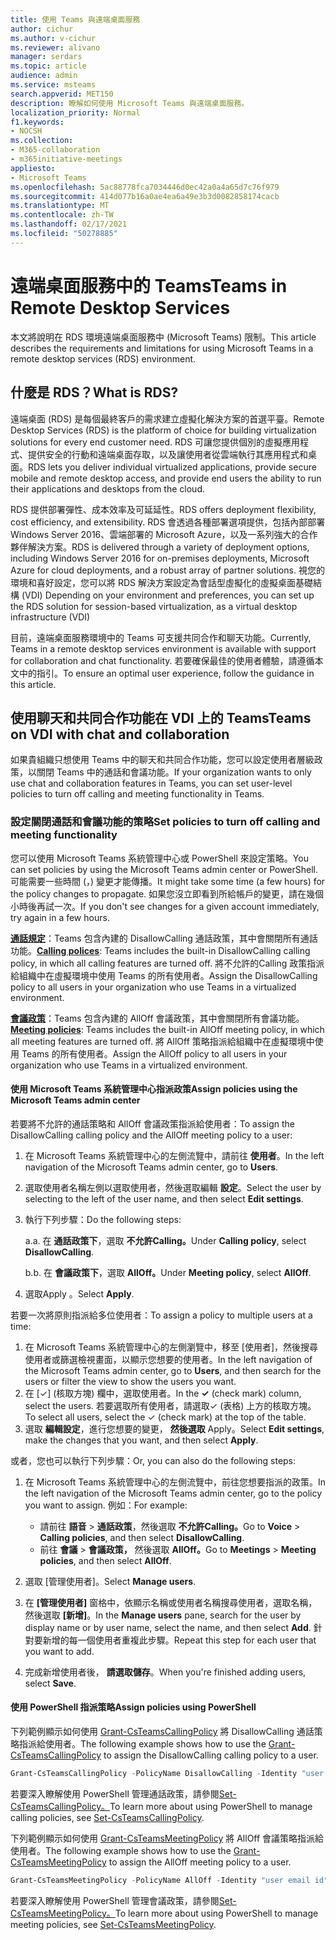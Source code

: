 ```yaml
---
title: 使用 Teams 與遠端桌面服務
author: cichur
ms.author: v-cichur
ms.reviewer: alivano
manager: serdars
ms.topic: article
audience: admin
ms.service: msteams
search.appverid: MET150
description: 瞭解如何使用 Microsoft Teams 與遠端桌面服務。
localization_priority: Normal
f1.keywords:
- NOCSH
ms.collection:
- M365-collaboration
- m365initiative-meetings
appliesto:
- Microsoft Teams
ms.openlocfilehash: 5ac88778fca7034446d0ec42a0a4a65d7c76f979
ms.sourcegitcommit: 414d077b16a0ae4ea6a49e3b3d0082858174cacb
ms.translationtype: MT
ms.contentlocale: zh-TW
ms.lasthandoff: 02/17/2021
ms.locfileid: "50278885"
---
```

# <a name="teams-in-remote-desktop-services"></a><span data-ttu-id="011ff-103">遠端桌面服務中的 Teams</span><span class="sxs-lookup"><span data-stu-id="011ff-103">Teams in Remote Desktop Services</span></span>

<span data-ttu-id="011ff-104">本文將說明在 RDS 環境遠端桌面服務中 (Microsoft Teams) 限制。</span><span class="sxs-lookup"><span data-stu-id="011ff-104">This article describes the requirements and limitations for using Microsoft Teams in a remote desktop services (RDS) environment.</span></span>

## <a name="what-is-rds"></a><span data-ttu-id="011ff-105">什麼是 RDS？</span><span class="sxs-lookup"><span data-stu-id="011ff-105">What is RDS?</span></span>

<span data-ttu-id="011ff-106">遠端桌面 (RDS) 是每個最終客戶的需求建立虛擬化解決方案的首選平臺。</span><span class="sxs-lookup"><span data-stu-id="011ff-106">Remote Desktop Services (RDS) is the platform of choice for building virtualization solutions for every end customer need.</span></span> <span data-ttu-id="011ff-107">RDS 可讓您提供個別的虛擬應用程式、提供安全的行動和遠端桌面存取，以及讓使用者從雲端執行其應用程式和桌面。</span><span class="sxs-lookup"><span data-stu-id="011ff-107">RDS lets you deliver individual virtualized applications, provide secure mobile and remote desktop access, and provide end users the ability to run their applications and desktops from the cloud.</span></span>

<span data-ttu-id="011ff-108">RDS 提供部署彈性、成本效率及可延延性。</span><span class="sxs-lookup"><span data-stu-id="011ff-108">RDS offers deployment flexibility, cost efficiency, and extensibility.</span></span> <span data-ttu-id="011ff-109">RDS 會透過各種部署選項提供，包括內部部署 Windows Server 2016、雲端部署的 Microsoft Azure，以及一系列強大的合作夥伴解決方案。</span><span class="sxs-lookup"><span data-stu-id="011ff-109">RDS is delivered through a variety of deployment options, including Windows Server 2016 for on-premises deployments, Microsoft Azure for cloud deployments, and a robust array of partner solutions.</span></span>
<span data-ttu-id="011ff-110">視您的環境和喜好設定，您可以將 RDS 解決方案設定為會話型虛擬化的虛擬桌面基礎結構 (VDI) </span><span class="sxs-lookup"><span data-stu-id="011ff-110">Depending on your environment and preferences, you can set up the RDS solution for session-based virtualization, as a virtual desktop infrastructure (VDI)</span></span>

<span data-ttu-id="011ff-111">目前，遠端桌面服務環境中的 Teams 可支援共同合作和聊天功能。</span><span class="sxs-lookup"><span data-stu-id="011ff-111">Currently, Teams in a remote desktop services environment is available with support for collaboration and chat functionality.</span></span> <span data-ttu-id="011ff-112">若要確保最佳的使用者體驗，請遵循本文中的指引。</span><span class="sxs-lookup"><span data-stu-id="011ff-112">To ensure an optimal user experience, follow the guidance in this article.</span></span>

## <a name="teams-on-vdi-with-chat-and-collaboration"></a><span data-ttu-id="011ff-113">使用聊天和共同合作功能在 VDI 上的 Teams</span><span class="sxs-lookup"><span data-stu-id="011ff-113">Teams on VDI with chat and collaboration</span></span>

<span data-ttu-id="011ff-114">如果貴組織只想使用 Teams 中的聊天和共同合作功能，您可以設定使用者層級政策，以關閉 Teams 中的通話和會議功能。</span><span class="sxs-lookup"><span data-stu-id="011ff-114">If your organization wants to only use chat and collaboration features in Teams, you can set user-level policies to turn off calling and meeting functionality in Teams.</span></span>

### <a name="set-policies-to-turn-off-calling-and-meeting-functionality"></a><span data-ttu-id="011ff-115">設定關閉通話和會議功能的策略</span><span class="sxs-lookup"><span data-stu-id="011ff-115">Set policies to turn off calling and meeting functionality</span></span>

<span data-ttu-id="011ff-116">您可以使用 Microsoft Teams 系統管理中心或 PowerShell 來設定策略。</span><span class="sxs-lookup"><span data-stu-id="011ff-116">You can set policies by using the Microsoft Teams admin center or PowerShell.</span></span> <span data-ttu-id="011ff-117">可能需要一些時間 (，) 變更才能傳播。</span><span class="sxs-lookup"><span data-stu-id="011ff-117">It might take some time (a few hours) for the policy changes to propagate.</span></span> <span data-ttu-id="011ff-118">如果您沒立即看到所給帳戶的變更，請在幾個小時後再試一次。</span><span class="sxs-lookup"><span data-stu-id="011ff-118">If you don't see changes for a given account immediately, try again in a few hours.</span></span>

<span data-ttu-id="011ff-119">[**通話規定**](teams-calling-policy.md)：Teams 包含內建的 DisallowCalling 通話政策，其中會關閉所有通話功能。</span><span class="sxs-lookup"><span data-stu-id="011ff-119">[**Calling polices**](teams-calling-policy.md): Teams includes the built-in DisallowCalling calling policy, in which all calling features are turned off.</span></span> <span data-ttu-id="011ff-120">將不允許的Calling 政策指派給組織中在虛擬環境中使用 Teams 的所有使用者。</span><span class="sxs-lookup"><span data-stu-id="011ff-120">Assign the DisallowCalling policy to all users in your organization who use Teams in a virtualized environment.</span></span>

<span data-ttu-id="011ff-121">[**會議政策**](meeting-policies-in-teams.md)：Teams 包含內建的 AllOff 會議政策，其中會關閉所有會議功能。</span><span class="sxs-lookup"><span data-stu-id="011ff-121">[**Meeting policies**](meeting-policies-in-teams.md): Teams includes the built-in AllOff meeting policy, in which all meeting features are turned off.</span></span> <span data-ttu-id="011ff-122">將 AllOff 策略指派給組織中在虛擬環境中使用 Teams 的所有使用者。</span><span class="sxs-lookup"><span data-stu-id="011ff-122">Assign the AllOff policy to all users in your organization who use Teams in a virtualized environment.</span></span>

#### <a name="assign-policies-using-the-microsoft-teams-admin-center"></a><span data-ttu-id="011ff-123">使用 Microsoft Teams 系統管理中心指派政策</span><span class="sxs-lookup"><span data-stu-id="011ff-123">Assign policies using the Microsoft Teams admin center</span></span>

<span data-ttu-id="011ff-124">若要將不允許的通話策略和 AllOff 會議政策指派給使用者：</span><span class="sxs-lookup"><span data-stu-id="011ff-124">To assign the DisallowCalling calling policy and the AllOff meeting policy to a user:</span></span>

1. <span data-ttu-id="011ff-125">在 Microsoft Teams 系統管理中心的左側流覽中，請前往 **使用者**。</span><span class="sxs-lookup"><span data-stu-id="011ff-125">In the left navigation of the Microsoft Teams admin center, go to **Users**.</span></span>
2. <span data-ttu-id="011ff-126">選取使用者名稱左側以選取使用者，然後選取編輯 **設定**。</span><span class="sxs-lookup"><span data-stu-id="011ff-126">Select the user by selecting to the left of the user name, and then select **Edit settings**.</span></span>
3. <span data-ttu-id="011ff-127">執行下列步驟：</span><span class="sxs-lookup"><span data-stu-id="011ff-127">Do the following steps:</span></span>

    <span data-ttu-id="011ff-128">a.</span><span class="sxs-lookup"><span data-stu-id="011ff-128">a.</span></span>  <span data-ttu-id="011ff-129">在 **通話政策下**，選取 **不允許Calling。**</span><span class="sxs-lookup"><span data-stu-id="011ff-129">Under **Calling policy**, select **DisallowCalling**.</span></span>

    <span data-ttu-id="011ff-130">b.</span><span class="sxs-lookup"><span data-stu-id="011ff-130">b.</span></span>  <span data-ttu-id="011ff-131">在 **會議政策下**，選取 **AllOff。**</span><span class="sxs-lookup"><span data-stu-id="011ff-131">Under **Meeting policy**, select **AllOff**.</span></span>

4. <span data-ttu-id="011ff-132">選取Apply 。</span><span class="sxs-lookup"><span data-stu-id="011ff-132">Select **Apply**.</span></span>

<span data-ttu-id="011ff-133">若要一次將原則指派給多位使用者：</span><span class="sxs-lookup"><span data-stu-id="011ff-133">To assign a policy to multiple users at a time:</span></span>

1. <span data-ttu-id="011ff-134">在 Microsoft Teams 系統管理中心的左側瀏覽中，移至 [使用者]，然後搜尋使用者或篩選檢視畫面，以顯示您想要的使用者。</span><span class="sxs-lookup"><span data-stu-id="011ff-134">In the left navigation of the Microsoft Teams admin center, go to **Users**, and then search for the users or filter the view to show the users you want.</span></span>
2. <span data-ttu-id="011ff-135">在 [&#x2713;] (核取方塊) 欄中，選取使用者。</span><span class="sxs-lookup"><span data-stu-id="011ff-135">In the **&#x2713;** (check mark) column, select the users.</span></span> <span data-ttu-id="011ff-136">若要選取所有使用者，請選取&#x2713; (表格) 上方的核取方塊。</span><span class="sxs-lookup"><span data-stu-id="011ff-136">To select all users, select the &#x2713; (check mark) at the top of the table.</span></span>
3. <span data-ttu-id="011ff-137">選取 **編輯設定**，進行您想要的變更， **然後選取** Apply。</span><span class="sxs-lookup"><span data-stu-id="011ff-137">Select **Edit settings**, make the changes that you want, and then select **Apply**.</span></span>

<span data-ttu-id="011ff-138">或者，您也可以執行下列步驟：</span><span class="sxs-lookup"><span data-stu-id="011ff-138">Or, you can also do the following steps:</span></span>

1. <span data-ttu-id="011ff-139">在 Microsoft Teams 系統管理中心的左側流覽中，前往您想要指派的政策。</span><span class="sxs-lookup"><span data-stu-id="011ff-139">In the left navigation of the Microsoft Teams admin center, go to the policy you want to assign.</span></span> <span data-ttu-id="011ff-140">例如：</span><span class="sxs-lookup"><span data-stu-id="011ff-140">For example:</span></span>

    - <span data-ttu-id="011ff-141">請前往 **語音**  >  **通話政策**，然後選取 **不允許Calling。**</span><span class="sxs-lookup"><span data-stu-id="011ff-141">Go to **Voice** > **Calling policies**, and then select **DisallowCalling**.</span></span>
    - <span data-ttu-id="011ff-142">前往 **會議**  >  **會議政策，** 然後選取 **AllOff。**</span><span class="sxs-lookup"><span data-stu-id="011ff-142">Go to **Meetings** > **Meeting policies**, and then select **AllOff**.</span></span>

2. <span data-ttu-id="011ff-143">選取 [管理使用者]。</span><span class="sxs-lookup"><span data-stu-id="011ff-143">Select **Manage users**.</span></span>
3. <span data-ttu-id="011ff-144">在 **[管理使用者]** 窗格中，依顯示名稱或使用者名稱搜尋使用者，選取名稱，然後選取 **[新增]**。</span><span class="sxs-lookup"><span data-stu-id="011ff-144">In the **Manage users** pane, search for the user by display name or by user name, select the name, and then select **Add**.</span></span> <span data-ttu-id="011ff-145">針對要新增的每一個使用者重複此步驟。</span><span class="sxs-lookup"><span data-stu-id="011ff-145">Repeat this step for each user that you want to add.</span></span>
4. <span data-ttu-id="011ff-146">完成新增使用者後， **請選取儲存**。</span><span class="sxs-lookup"><span data-stu-id="011ff-146">When you're finished adding users, select **Save**.</span></span>

#### <a name="assign-policies-using-powershell"></a><span data-ttu-id="011ff-147">使用 PowerShell 指派策略</span><span class="sxs-lookup"><span data-stu-id="011ff-147">Assign policies using PowerShell</span></span>

<span data-ttu-id="011ff-148">下列範例顯示如何使用 [Grant-CsTeamsCallingPolicy](https://docs.microsoft.com/powershell/module/skype/grant-csteamscallingpolicy) 將 DisallowCalling 通話策略指派給使用者。</span><span class="sxs-lookup"><span data-stu-id="011ff-148">The following example shows how to use the [Grant-CsTeamsCallingPolicy](https://docs.microsoft.com/powershell/module/skype/grant-csteamscallingpolicy) to assign the DisallowCalling calling policy to a user.</span></span>

```PowerShell
Grant-CsTeamsCallingPolicy -PolicyName DisallowCalling -Identity "user email id"
```

<span data-ttu-id="011ff-149">若要深入瞭解使用 PowerShell 管理通話政策，請參閱[Set-CsTeamsCallingPolicy。](https://docs.microsoft.com/powershell/module/skype/set-csteamscallingpolicy)</span><span class="sxs-lookup"><span data-stu-id="011ff-149">To learn more about using PowerShell to manage calling policies, see [Set-CsTeamsCallingPolicy](https://docs.microsoft.com/powershell/module/skype/set-csteamscallingpolicy).</span></span>

<span data-ttu-id="011ff-150">下列範例顯示如何使用 [Grant-CsTeamsMeetingPolicy](https://docs.microsoft.com/powershell/module/skype/grant-csteamsmeetingpolicy) 將 AllOff 會議策略指派給使用者。</span><span class="sxs-lookup"><span data-stu-id="011ff-150">The following example shows how to use the [Grant-CsTeamsMeetingPolicy](https://docs.microsoft.com/powershell/module/skype/grant-csteamsmeetingpolicy) to assign the AllOff meeting policy to a user.</span></span>

```PowerShell
Grant-CsTeamsMeetingPolicy -PolicyName AllOff -Identity "user email id"
```

<span data-ttu-id="011ff-151">若要深入瞭解使用 PowerShell 管理會議政策，請參閱[Set-CsTeamsMeetingPolicy。](https://docs.microsoft.com/powershell/module/skype/set-csteamsmeetingpolicy)</span><span class="sxs-lookup"><span data-stu-id="011ff-151">To learn more about using PowerShell to manage meeting policies, see [Set-CsTeamsMeetingPolicy](https://docs.microsoft.com/powershell/module/skype/set-csteamsmeetingpolicy).</span></span>
